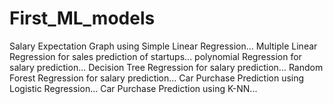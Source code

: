 # First_ML_models
Salary Expectation Graph using Simple Linear Regression...
Multiple Linear Regression for sales prediction of startups...
polynomial Regression for salary prediction...
Decision Tree Regression for salary prediction...
Random Forest Regression for salary prediction...
Car Purchase Prediction using Logistic Regression...
Car Purchase Prediction using K-NN...
